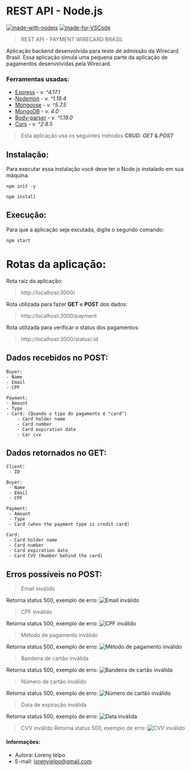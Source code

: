 # REST API - Node.js

[![made-with-nodejs](https://img.shields.io/badge/Made%20with-Node-1f425f.svg)](https://nodejs.org/en/)
[![made-for-VSCode](https://img.shields.io/badge/Made%20for-VSCode-1f425f.svg)](https://code.visualstudio.com/)

> REST API - PAYMENT WIRECARD BRASIL

Aplicação backend desenvolvida para teste de admissão da Wirecard Brasil. Essa aplicação simula uma pequena parte da aplicação de pagamentos desenvolvidas pela Wirecard.


### Ferramentas usadas:

- [Express](https://www.npmjs.com/package/express) - *v. ^4.17.1*
- [Nodemon](https://www.npmjs.com/package/nodemon) - *v. ^1.19.4*
- [Mongoose](https://www.npmjs.com/package/mongoose) - *v. ^5.7.5*
- [MongoDB](https://www.mongodb.com/) - *v. 4.0* 
- [Body-parser](https://www.npmjs.com/package/body-parser) - *v. ^1.19.0*
- [Cors](https://www.npmjs.com/package/cors) - *v. ^2.8.5*


> Esta aplicação usa os seguintes métodos **CRUD: *GET* & *POST*** 

## Instalação:

Para executar essa instalação você deve ter o Node.js instalado em sua máquina.

```
npm init -y

npm install
```

## Execução:

Para que a aplicação seja excutada, digite o segundo comando:

```
npm start
```


# Rotas da aplicação:

Rota raíz da aplicação:
> http://localhost:3000/

Rota utilizada para fazer **GET** e **POST** dos dados:
> http://localhost:3000/payment

Rota utilizada para verificar o status dos pagamentos:
> http://localhost:3000/status/:id

## Dados recebidos no POST:

```
Buyer:
- Name
- Email
- CPF

Payment:
- Amount
- Type
- Card: (Quando o tipo do pagamento é "card") 
    - Card holder name
    - Card number
    - Card expiration date
    - Car cvv
```

## Dados retornados no GET:

```
Client:
 - ID

Buyer:
 - Name
 - Email
 - CPF

Payment:
 - Amount
 - Type
 - Card (when the payment type is credit card)

Card:
 - Card holder name
 - Card number
 - Card expiration date
 - Card CVV (Number behind the card)

```

## Erros possíveis no POST:

> Email inválido

Retorna status 500, exemplo de erro:
![Email inválido](/img-checkout/invalid-email.png)

> CPF inválido

Retorna status 500, exemplo de erro:
![CPF inválido](/img-checkout/invalid-cpf.png)

> Método de pagamento inválido

Retorna status 500, exemplo de erro:
![Método de pagamento inválido](/img-checkout/invalid-method-payment.png)

> Bandeira de cartão inválida

Retorna status 500, exemplo de erro:
![Bandeira de cartão inválida](/img-checkout/invalid-brand.png)

> Número de cartão inválido

Retorna status 500, exemplo de erro:
![Número de cartão inválido](/img-checkout/invalid-number-card.png)

> Data de expiração inválida

Retorna status 500, exemplo de erro:
![Data inválida](/img-checkout/invalid-date.png)

> CVV inválido
Retorna status 500, exemplo de erro:
![CVV inválido](/img-checkout/invalid-cvv.png)


#### Informações:

* Autora: Loreny Ielpo
* E-mail: lorenyielpo@gmail.com